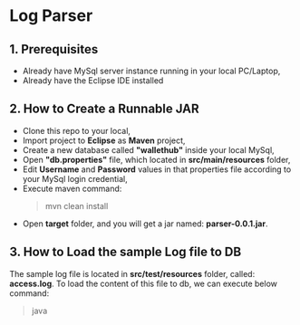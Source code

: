 # Log Parser

## 1. Prerequisites
- Already have MySql server instance running in your local PC/Laptop,
- Already have the Eclipse IDE installed
## 2. How to Create a Runnable JAR
- Clone this repo to your local,
- Import project to **Eclipse** as **Maven** project,
- Create a new database called **"wallethub"** inside your local MySql,
- Open **"db.properties"** file, which located in **src/main/resources** folder,
- Edit **Username** and **Password** values in that properties file according to your MySql login credential,
- Execute maven command:
	> mvn clean install
- Open **target** folder, and you will get a jar named: **parser-0.0.1.jar**.

## 3. How to Load the sample Log file to DB

The sample log file is located in **src/test/resources** folder, called: **access.log**. To load the content of this file to db, we can execute below command:
> java